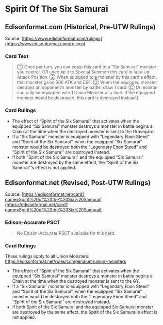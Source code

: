 # Spirit Of The Six Samurai

## Edisonformat.com (Historical, Pre-UTW Rulings)

Source: [https://www.edisonformat.com/rulings](https://www.edisonformat.com/rulings)

### Card Text

> ① Once per turn, you can equip this card to a "Six Samurai" monster you control, OR unequip it to Special Summon this card in face-up Attack Position. ② When equipped to a monster by this card's effect, that monster gains 500 ATK and DEF. ③ When the equipped monster destroys an opponent's monster by battle, draw 1 card. Ⓒ (A monster can only be equipped with 1 Union Monster at a time. If the equipped monster would be destroyed, this card is destroyed instead.)

### Card Rulings

*   The effect of “Spirit of the Six Samurai” that activates when the equipped “Six Samurai” monster destroys a monster in battle begins a Chain at the time when the destroyed monster is sent to the Graveyard.
*   If a “Six Samurai” monster is equipped with “Legendary Ebon Steed” and “Spirit of the Six Samurai”, when the equipped “Six Samurai” monster would be destroyed both the “Legendary Ebon Steed” and “Spirit of the Six Samurai” are destroyed instead.
*   If both "Spirit of the Six Samurai" and the equipped "Six Samurai" monster are destroyed by the same effect, the "Spirit of the Six Samurai"'s effect is not applied.

## Edisonformat.net (Revised, Post-UTW Rulings)

Source: [https://edisonformat.net/card?name=Spirit%20of%20the%20Six%20Samurai](https://edisonformat.net/card?name=Spirit%20of%20the%20Six%20Samurai)

### Edison-Accurate PSCT

> No Edison-Accurate PSCT available for this card.

### Card Rulings

These rulings apply to all Union Monsters: https://edisonformat.net/rules/compendium/union-monsters
*   The effect of “Spirit of the Six Samurai” that activates when the equipped “Six Samurai” monster destroys a monster in battle begins a Chain at the time when the destroyed monster is sent to the GY.
*   If a “Six Samurai” monster is equipped with “Legendary Ebon Steed” and “Spirit of the Six Samurai”, when the equipped “Six Samurai” monster would be destroyed both the “Legendary Ebon Steed” and “Spirit of the Six Samurai” are destroyed instead.
*   If both Spirit of the Six Samurai and the equipped Six Samurai monster are destroyed by the same effect, the Spirit of the Six Samurai's effect is not applied.
            